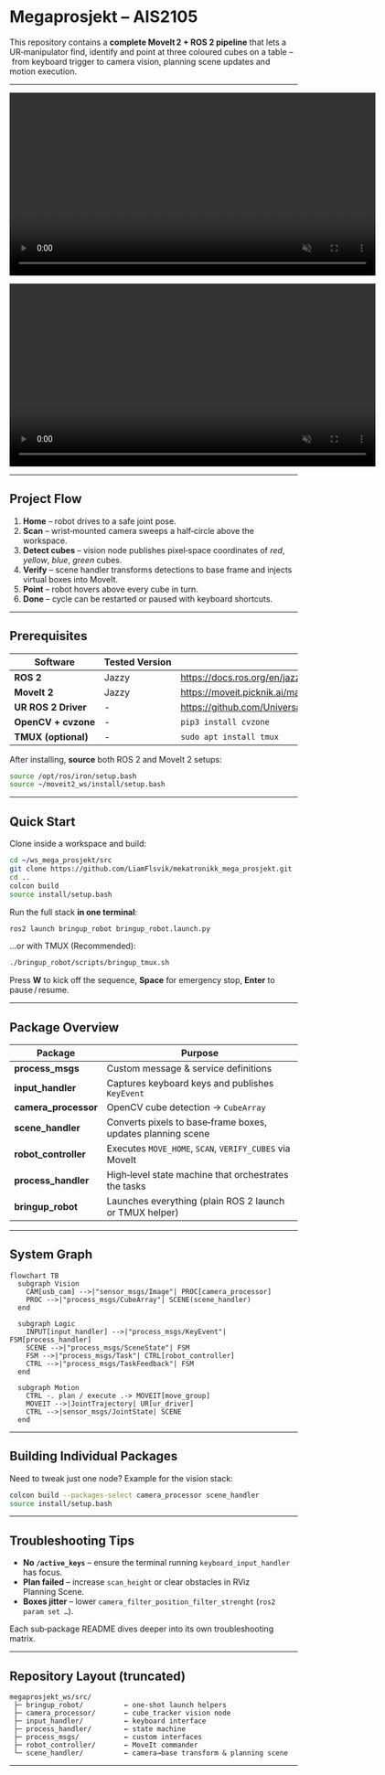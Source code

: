 # Megaprosjekt – AIS2105

This repository contains a **complete MoveIt 2 + ROS 2 pipeline** that lets a UR‑manipulator find, identify and point at three coloured cubes on a table – from keyboard trigger to camera vision, planning scene updates and motion execution.

---

<p align="center">
  <video src="images/example_run_dark.mp4" width="640" autoplay loop muted playsinline></video>
  <br/>
</p>

<p align="center">
  <video src="images/example_run_light.mp4" width="640" autoplay loop muted playsinline></video>
  <br/>
</p>

---

## Project Flow

1. **Home** – robot drives to a safe joint pose.  
2. **Scan** – wrist‑mounted camera sweeps a half‑circle above the workspace.  
3. **Detect cubes** – vision node publishes pixel‑space coordinates of *red*, *yellow*, *blue*, *green* cubes.  
4. **Verify** – scene handler transforms detections to base frame and injects virtual boxes into MoveIt.  
5. **Point** – robot hovers above every cube in turn.  
6. **Done** – cycle can be restarted or paused with keyboard shortcuts.

---

## Prerequisites

| Software | Tested Version | Install Guide |
|----------|---------------|---------------|
| **ROS 2** | Jazzy | <https://docs.ros.org/en/jazzy/Installation.html> |
| **MoveIt 2** | Jazzy | <https://moveit.picknik.ai/main/index.html> | |
| **UR ROS 2 Driver** | - | <https://github.com/UniversalRobots/Universal_Robots_ROS2_Driver> |
| **OpenCV + cvzone** | - | `pip3 install cvzone` |
| **TMUX (optional)** | - | `sudo apt install tmux` |

After installing, **source** both ROS 2 and MoveIt 2 setups:

```bash
source /opt/ros/iron/setup.bash
source ~/moveit2_ws/install/setup.bash
```

---

## Quick Start

Clone inside a workspace and build:

```bash
cd ~/ws_mega_prosjekt/src
git clone https://github.com/LiamFlsvik/mekatronikk_mega_prosjekt.git
cd ..
colcon build
source install/setup.bash
```

Run the full stack **in one terminal**:

```bash
ros2 launch bringup_robot bringup_robot.launch.py
```

…or with TMUX (Recommended):

```bash
./bringup_robot/scripts/bringup_tmux.sh
```

Press **W** to kick off the sequence, **Space** for emergency stop, **Enter** to pause / resume.

---

## Package Overview

| Package | Purpose |
|---------|---------|
| **process_msgs** | Custom message & service definitions |
| **input_handler** | Captures keyboard keys and publishes `KeyEvent` |
| **camera_processor** | OpenCV cube detection → `CubeArray` |
| **scene_handler** | Converts pixels to base‑frame boxes, updates planning scene |
| **robot_controller** | Executes `MOVE_HOME`, `SCAN`, `VERIFY_CUBES` via MoveIt |
| **process_handler** | High‑level state machine that orchestrates the tasks |
| **bringup_robot** | Launches everything (plain ROS 2 launch or TMUX helper) |

---

## System Graph

```mermaid
flowchart TB
  subgraph Vision
    CAM[usb_cam] -->|"sensor_msgs/Image"| PROC[camera_processor]
    PROC -->|"process_msgs/CubeArray"| SCENE(scene_handler)
  end

  subgraph Logic
    INPUT[input_handler] -->|"process_msgs/KeyEvent"| FSM[process_handler]
    SCENE -->|"process_msgs/SceneState"| FSM
    FSM -->|"process_msgs/Task"| CTRL[robot_controller]
    CTRL -->|"process_msgs/TaskFeedback"| FSM
  end

  subgraph Motion
    CTRL -. plan / execute .-> MOVEIT[move_group]
    MOVEIT -->|JointTrajectory| UR[ur_driver]
    CTRL -->|sensor_msgs/JointState| SCENE
  end
```

---

## Building Individual Packages

Need to tweak just one node? Example for the vision stack:

```bash
colcon build --packages-select camera_processor scene_handler
source install/setup.bash
```

---

## Troubleshooting Tips

* **No `/active_keys`** – ensure the terminal running `keyboard_input_handler` has focus.  
* **Plan failed** – increase `scan_height` or clear obstacles in RViz Planning Scene.  
* **Boxes jitter** – lower `camera_filter_position_filter_strenght` (`ros2 param set …`).  

Each sub‑package README dives deeper into its own troubleshooting matrix.

---

## Repository Layout (truncated)

```
megaprosjekt_ws/src/
 ├─ bringup_robot/          ← one‑shot launch helpers
 ├─ camera_processor/       ← cube_tracker vision node
 ├─ input_handler/          ← keyboard interface
 ├─ process_handler/        ← state machine
 ├─ process_msgs/           ← custom interfaces
 ├─ robot_controller/       ← MoveIt commander
 └─ scene_handler/          ← camera→base transform & planning scene
```

---
